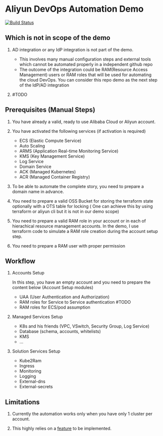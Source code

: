 # Aliyun DevOps Automation Demo

[![Build Status](https://travis-ci.com/yagrxu/aliyun-devops-demo.svg?token=ky8D33r1sooBTDsLx6aG&branch=master)](https://travis-ci.com/yagrxu/aliyun-devops-demo)

## Which is not in scope of the demo

1. AD integration or any IdP integration is not part of the demo.

    - This involves many manual configuration steps and external tools which cannot be automated properly in a independent github repo
    - The outcome of the integration could be RAM(Resource Access Management) users or RAM roles that will be used for automating the cloud DevOps. You can consider this repo demo as the next step of the IdP/AD integration

2. #TODO

## Prerequisites (Manual Steps)

1. You have already a valid, ready to use Alibaba Cloud or Aliyun account.
2. You have activated the following services (if activation is required)
    - ECS (Elastic Compute Service)
    - Auto Scaling
    - ARMS (Application Real-time Monitoring Service)
    - KMS (Key Management Service)
    - Log Service
    - Domain Service
    - ACK (Managed Kubernetes)
    - ACR (Managed Container Registry)
3. To be able to automate the complete story, you need to prepare a domain name in advance.

4. You need to prepare a valid OSS Bucket for storing the terraform state optionally with a OTS table for locking ( One can achieve this by using terraform or aliyun cli but it is not in our demo scope)
5. You need to prepare a valid RAM role in your account or in each of hierachical resource      management accounts. In the demo, I use terraform code to simulate a RAM role creation during the account setup step.

6. You need to prepare a RAM user with proper permission

## Workflow

1. Accounts Setup

    In this step, you have an empty account and you need to prepare the content below (Account Setup modules)

    - UAA (User Authentication and Authorization)
    - RAM roles for Service to Service authentication #TODO
    - RAM roles for ECS/pod assumption

2. Managed Services Setup

    - K8s and his friends (VPC, VSwitch, Security Group, Log Service)
    - Database (schema, accounts, whitelists)
    - KMS
    - ...

3. Solution Services Setup

    - Kube2Ram
    - Ingress
    - Monitoring
    - Logging
    - External-dns
    - External-secrets

## Limitations

1. Currently the automation works only when you have only 1 cluster per account.

2. This highly relies on a [feature](https://github.com/terraform-providers/terraform-provider-alicloud/issues/2326) to be implemented.
